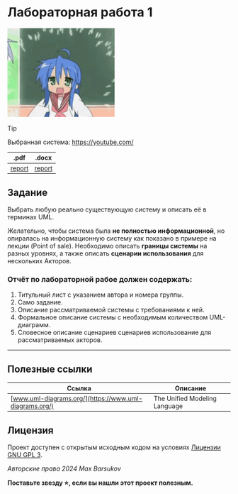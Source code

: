 # Лабораторная работа 1

<img alt="lucky-star" src="https://github.com/maxbarsukov/itmo/blob/master/.docs/lucky-star.gif" height="200">

> [!TIP]
> Выбранная система: https://youtube.com/

|.pdf|.docx|
|-|-|
| [report](./docs/report.pdf) | [report](./docs/report.docx) |

## Задание

Выбрать любую реально существующую систему и описать её в терминах UML.

Желательно, чтобы система была **не полностью информационной**, но опиралась на информационную систему как показано в примере на лекции (Point of sale).
Необходимо описать **границы системы** на разных уровнях, а также описать **сценарии использования** для нескольких Акторов.

### Отчёт по лабораторной рабое должен содержать:

1. Титульный лист с указанием автора и номера группы.
2. Само задание.
3. Описание рассматриваемой системы с требованиями к ней.
4. Формальное описание системы с необходимым количеством UML-диаграмм.
5. Словесное описание сценариев сценариев использование для рассматриваемых акторов.

---

## Полезные ссылки

| Ссылка | Описание |
| --- | --- |
| [www.uml-diagrams.org/](https://www.uml-diagrams.org/) | The Unified Modeling Language |

## Лицензия <a name="license"></a>

Проект доступен с открытым исходным кодом на условиях [Лицензии GNU GPL 3](https://opensource.org/license/gpl-3-0/).

*Авторские права 2024 Max Barsukov*

**Поставьте звезду :star:, если вы нашли этот проект полезным.**
